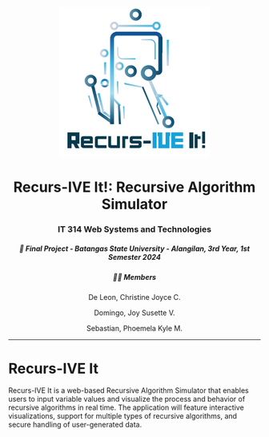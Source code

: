 <p align="center"> 
    <img src="https://github.com/coochill/Recurs-IVE-It/blob/main/logo.png" width="300">
</p>

<h1 align="center">Recurs-IVE It!: Recursive Algorithm Simulator</h1>
<h3 align="center"> IT 314 Web Systems and Technologies</h3>
<h5 align="center"> 📅 Final Project - Batangas State University - Alangilan, 3rd Year, 1st Semester 2024 </h5>

<h5 align="center"> 👩‍💻 Members </h5>
<p align="center">De Leon, Christine Joyce C.</p>
<p align="center">Domingo, Joy Susette V.</p>
<p align="center">Sebastian, Phoemela Kyle M.</p>

---


# Recurs-IVE It
Recurs-IVE It is a web-based Recursive Algorithm Simulator that enables users to input variable values and visualize the process and behavior of recursive algorithms in real time. The application will feature interactive visualizations, support for multiple types of recursive algorithms, and secure handling of user-generated data. 
